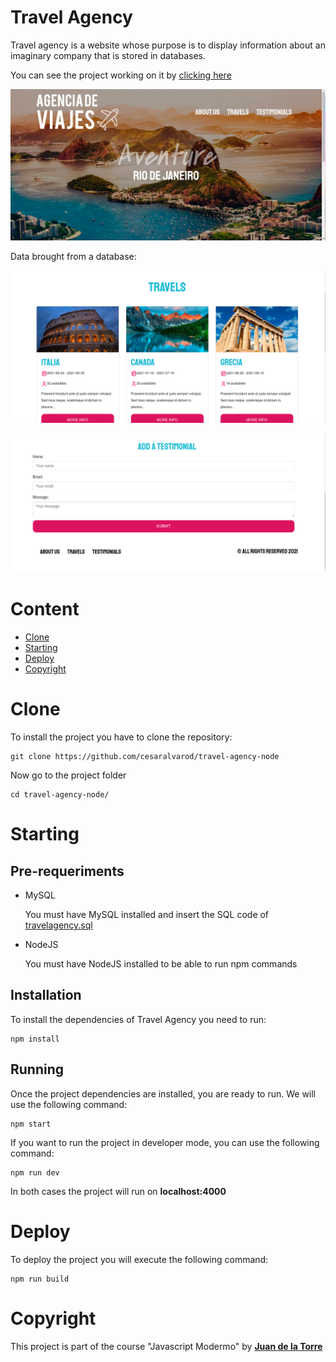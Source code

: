 # Travel Agency

Travel agency is a website whose purpose is to display information about an imaginary company that is stored in databases.

You can see the project working on it by [clicking here](https://travel-agency-cesaralvarod.herokuapp.com/testimonials)

![Travel Agency Image Reference](./preview.png "Travel Agency Image Reference")

Data brought from a database:

![Travel Agency Image Reference 2](./preview2.png "Travel Agency Image Reference")

![Travel Agency Image Reference 3](./preview3.png "Travel Agency Image Reference 3")

# Content

- [Clone](#clone)
- [Starting](#starting)
- [Deploy](#deploy)
- [Copyright](#copyright)

# Clone

To install the project you have to clone the repository:

```
git clone https://github.com/cesaralvarod/travel-agency-node
```

Now go to the project folder

```
cd travel-agency-node/
```

# Starting

## Pre-requeriments

- MySQL

  You must have MySQL installed and insert the SQL code of [travelagency.sql](./travelagency.sql)

- NodeJS

  You must have NodeJS installed to be able to run npm commands

## Installation

To install the dependencies of Travel Agency you need to run:

```
npm install
```

## Running

Once the project dependencies are installed, you are ready to run. We will use the following command:

```
npm start
```

If you want to run the project in developer mode, you can use the following command:

```
npm run dev
```

In both cases the project will run on **localhost:4000**

# Deploy

To deploy the project you will execute the following command:

```
npm run build
```

# Copyright

This project is part of the course "Javascript Modermo" by [**Juan de la Torre**](https://codigoconjuan.com/)
